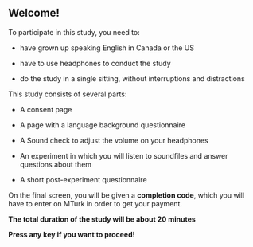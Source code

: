 
## Welcome!

To participate in this study, you need to:

* have grown up speaking English in Canada or the US

* have to use headphones to conduct the study

* do the study in a single  sitting, without interruptions and distractions 

This study consists of several parts:

* A consent page 

* A page with  a language background questionnaire

* A Sound check to adjust the volume on your headphones

* An experiment in  which you will listen to soundfiles and answer questions about them

* A short post-experiment questionnaire

On the final screen, you will be given a **completion code**,  which you will have to enter on MTurk in order to get your payment.

**The total duration  of the study will be about 20 minutes**

**Press any key if you want to proceed!**
